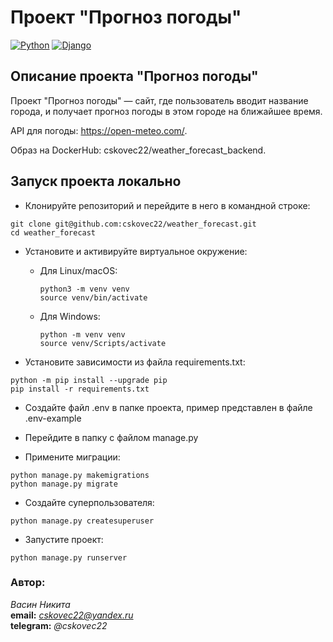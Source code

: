 # Проект "Прогноз погоды"

[![Python](https://img.shields.io/badge/-Python-464646?style=flat&logo=Python&logoColor=56C0C0&color=008080)](https://www.python.org/)
[![Django](https://img.shields.io/badge/-Django-464646?style=flat&logo=Django&logoColor=56C0C0&color=008080)](https://www.djangoproject.com/)

## Описание проекта "Прогноз погоды"

Проект "Прогноз погоды" — сайт, где пользователь вводит название города, и получает прогноз погоды в этом городе на ближайшее время.

API для погоды: https://open-meteo.com/.

Образ на DockerHub: cskovec22/weather_forecast_backend.

## Запуск проекта локально

- Клонируйте репозиторий и перейдите в него в командной строке:
```
git clone git@github.com:cskovec22/weather_forecast.git
cd weather_forecast
```

- Установите и активируйте виртуальное окружение:

  - Для Linux/macOS:

    ```
    python3 -m venv venv
    source venv/bin/activate
    ```

  - Для Windows:

    ```
    python -m venv venv
    source venv/Scripts/activate
    ```

- Установите зависимости из файла requirements.txt:

```
python -m pip install --upgrade pip
pip install -r requirements.txt
```

- Создайте файл .env в папке проекта, пример представлен в файле .env-example


- Перейдите в папку с файлом manage.py


- Примените миграции:
```
python manage.py makemigrations
python manage.py migrate
```

- Создайте суперпользователя:
```
python manage.py createsuperuser
```

- Запустите проект:
```
python manage.py runserver
```

### Автор:  
*Васин Никита*  
**email:** *cskovec22@yandex.ru*  
**telegram:** *@cskovec22*  

